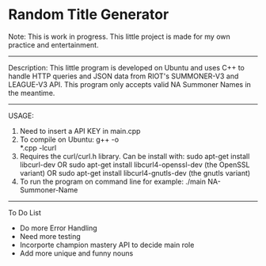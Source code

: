 Random Title Generator 
================================
Note: This is work in progress. This little project is made for my own practice and entertainment.
********************************
Description: This little program is developed on Ubuntu and uses C++ to handle HTTP queries and JSON data from RIOT's SUMMONER-V3 and LEAGUE-V3 API.
This program only accepts valid NA Summoner Names in the meantime.
********************************
USAGE:
1) Need to insert a API KEY in main.cpp
2) To compile on Ubuntu: g++ -o <main> *.cpp -lcurl
3) Requires the curl/curl.h library. Can be install with:
sudo apt-get install libcurl-dev 
OR sudo apt-get install libcurl4-openssl-dev (the OpenSSL variant)
OR sudo apt-get install libcurl4-gnutls-dev (the gnutls variant)
4) To run the program on command line for example: ./main NA-Summoner-Name
*******************************
To Do List
- Do more Error Handling
- Need more testing
- Incorporte champion mastery API to decide main role
- Add more unique and funny nouns
